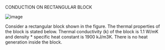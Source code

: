 CONDUCTION ON RECTANGULAR BLOCK

![image](https://user-images.githubusercontent.com/105862216/169307190-c1e03329-b0a8-4a15-b9ad-f9c75700620e.png)

Consider a rectangular block shown in the figure. The thermal properties of the block is stated below.
Thermal conductivity (k) of the block is 1.1 W/mK and density * specific heat constant is 1900 kJ/m3K. There is no heat generation inside the block. 
